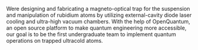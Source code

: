 Were designing and fabricating a magneto-optical trap for the suspension and manipulation of rubidium atoms by utilizing external-cavity diode laser cooling and ultra-high vacuum chambers. With the help of OpenQuantum, an open source platform to make quantum engineering more accessible, our goal is to be the first undergraduate team to implement quantum operations on trapped ultracold atoms.
